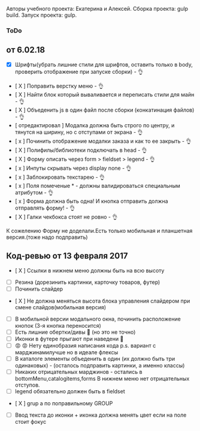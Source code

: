 Авторы учебного проекта: Екатерина и Алексей.
 Сборка проекта: gulp build.
  Запуск проекта: gulp.  


### ToDo
## от 6.02.18
- [x] Шрифты(убрать лишние стили для шрифтов, оставить только в body, проверить отображение при запуске сборки) - 👌
- [ X ] Поправить верстку меню - 👌
- [ X ] Найти блок который вываливается и переписать стили для майн  - 👌
- [ X ] Объеденить js в один файл после сборки (конкатинация файлов) - 👌
- [ отредактировал ] Модалка должна быть строго по центру, и тянутся на ширину, но с отступами от экрана - 👌
- [ x ] Починить отображение модалки заказа и как то ее закрыть  - 👌
- [ X ] Полифилы/библиотеки подключать в head - 👌
- [ X ] Форму описать через form > fieldset > legend  - 👌
- [ x ] Инпуты скрывать через display none - 👌
- [ x ] Заблокировать текстарею - 👌
- [ х ] Поля помеченые * - должны валидироваться специальным атрибутом - 👌
- [ x ] Форма должна быть одна! И кнопка отправить должна отправлять форму! - 👌
- [ X ] Галки чекбокса стоят не ровно - 👌

К сожелению Форму не доделали.Есть только мобильная и планшетная версия.(тоже надо подправить)


## Код-ревью от 13 февраля 2017
- [ X ] Ссылки в нижнем меню должны быть на всю высоту
- [  ] Резина (дорезинить картинки, карточку товаров, футер)
- [  ] Починить слайдер
- [ X ] Не должна меняться высота блока управления слайдером при смене слайдов(мобильная версия)
- [  ] В мобильной версии модального окна, починить расположение кнопок (3-я кнопка переносится)
- [  ] Есть лишние обертки/дивы 🤔 (но это не точно)
- [  ] Иконки в футере прыгают при наведени 💃
- [  ] 😡 😡 Нету единобразия написания кода p.s. вариант с марджинамилучше но в идеале флексы
- [  ] В каталоге элементы объеденить в один (их должно быть три одинаковых) - (осталось подправить картинки, а именно классы)
- [  ] Никаких отрицательных марджинов - остались в bottomMenu,catalogitems,forms 
В нижнем меню нет отрицательных отступов.
- [  ] legend обязательно должен быть в fieldset
- [ X ] grup а по поправильному
GROUP 
- [  ] Ввод текста до иконки + иконка должна менять цвет если на поле стоит фокус




 